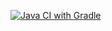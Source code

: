 [![Java CI with Gradle](https://github.com/LyubovGarashchenko/PatternTask2/actions/workflows/gradle.yml/badge.svg)](https://github.com/LyubovGarashchenko/PatternTask2/actions/workflows/gradle.yml)
